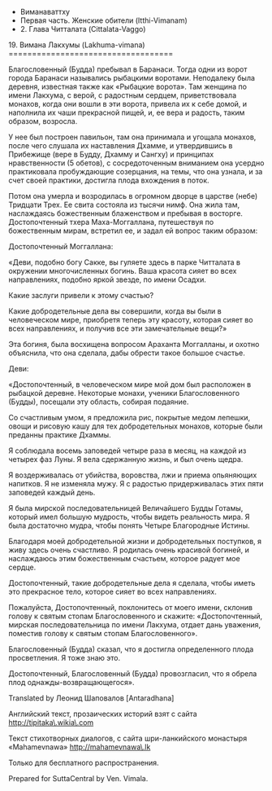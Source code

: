 









* Виманаваттху
* Первая часть\. Женские обители \(Itthi\-Vimanam\)
* 2\. Глава Читталата \(Cittalata\-Vaggo\)


19\. Вимана Лакхумы \(Lakhuma\-vimana\)
\=\=\=\=\=\=\=\=\=\=\=\=\=\=\=\=\=\=\=\=\=\=\=\=\=\=\=\=\=\=\=\=\=\=\=



Благословенный \(Будда\) пребывал в Баранаси\. Тогда одни из ворот города Баранаси назывались рыбацкими воротами\. Неподалеку была деревня, известная также как «Рыбацкие ворота»\. Там женщина по имени Лакхума, с верой, с радостным сердцем, приветствовала монахов, когда они вошли в эти ворота, привела их к себе домой, и наполнила их чаши прекрасной пищей, и, ее вера и радость, таким образом, возросла\.


У нее был построен павильон, там она принимала и угощала монахов, после чего слушала их наставления Дхамме, и утвердившись в Прибежище \(вере в Будду, Дхамму и Сангху\) и принципах нравственности \(5 обетов\), с сосредоточенным вниманием она усердно практиковала пробуждающие созерцания, на темы, что она узнала, и за счет своей практики, достигла плода вхождения в поток\.


Потом она умерла и возродилась в огромном дворце в царстве \(небе\) Тридцати Трех\. Ее свита состояла из тысячи нимф\. Она жила там, наслаждаясь божественным блаженством и пребывая в восторге\. Достопочтенный тхера Маха\-Моггаллана, путешествуя по божественным мирам, встретил ее, и задал ей вопрос таким образом:


Достопочтенный Моггаллана:


«Деви, подобно богу Сакке, вы гуляете здесь в парке Читталата в окружении многочисленных богинь\. Ваша красота сияет во всех направлениях, подобно яркой звезде, по имени Осадхи\.


Какие заслуги привели к этому счастью?


Какие добродетельные дела вы совершили, когда вы были в человеческом мире, приобретя теперь эту красоту, которая сияет во всех направлениях, и получив все эти замечательные вещи?»


Эта богиня, была восхищена вопросом Араханта Моггалланы, и охотно объяснила, что она сделала, дабы обрести такое большое счастье\.


Деви:


«Достопочтенный, в человеческом мире мой дом был расположен в рыбацкой деревне\. Некоторые монахи, ученики Благословенного \(Будды\), посещали эту область, собирая подаяние\.


Со счастливым умом, я предложила рис, покрытые медом лепешки, овощи и рисовую кашу для тех добродетельных монахов, которые были преданны практике Дхаммы\.


Я соблюдала восемь заповедей четыре раза в месяц, на каждой из четырех фаз Луны\. Я вела сдержанную жизнь, и был очень щедра\.


Я воздерживалась от убийства, воровства, лжи и приема опьяняющих напитков\. Я не изменяла мужу\. Я с радостью придерживалась этих пяти заповедей каждый день\.


Я была мирской последовательницей Величайшего Будды Готамы, который имел большую мудрость, чтобы видеть реальность мира\. Я была достаточно мудра, чтобы понять Четыре Благородные Истины\.


Благодаря моей добродетельной жизни и добродетельных поступков, я живу здесь очень счастливо\. Я родилась очень красивой богиней, и наслаждаюсь этим божественным счастьем, которое радует мое сердце\.


Достопочтенный, такие добродетельные дела я сделала, чтобы иметь это прекрасное тело, которое сияет во всех направлениях\.


Пожалуйста, Достопочтенный, поклонитесь от моего имени, склонив голову к святым стопам Благословенного и скажите: «Достопочтенный, мирская последовательница по имени Лакхума, отдает дань уважения, поместив голову к святым стопам Благословенного»\.


Благословенный \(Будда\) сказал, что я достигла определенного плода просветления\. Я тоже знаю это\.


Достопочтенный, Благословенный \(Будда\) провозгласил, что я обрела плод однажды\-возвращающегося»\.



Translated by Леонид Шаповалов \[Antaradhana\]


Английский текст, прозаических историй взят с сайта <http://tipitaka\.wikia\.com>


Текст стихотворных диалогов, с сайта шри\-ланкийского монастыря «Mahamevnawa» <http://mahamevnawa\.lk>


Только для бесплатного распространения\.


Prepared for SuttaCentral by Ven\. Vimala\.






